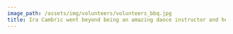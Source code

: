 ```yaml
---
image_path: /assets/img/volunteers/volunteers_bbq.jpg
title: Ira Cambric went beyond being an amazing dance instructor and helped us out at our annual BBQ in August.
---
```

